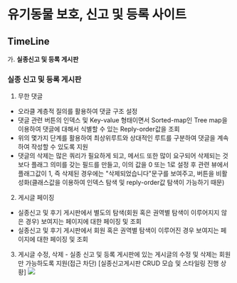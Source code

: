 ﻿# 유기동물 보호, 신고 및 등록 사이트
## TimeLine

가. **실종신고 및 등록 게시판**

### 실종 신고 및 등록 게시판
1.  무한 댓글
- 오라클 계층적 질의를 활용하여 댓글 구조 설정
- 댓글 관련 버튼의 인덱스 및 Key-value 형태이면서 Sorted-map인 Tree map을 이용하여 댓글에 대해서 식별할 수 있는 Reply-order값을 조회
- 위의 몇가지 단계를 활용하여 최상위루트와 상대적인 루트를 구분하여 댓글을 계속하여 작성할 수 있도록 지원
- 댓글의 삭제는 많은 쿼리가 필요하게 되고, 메서드 또한 많이 요구되어 삭제되는 것보다 플래그 의미를 갖는 필드를 만들고, 이의 값을 0 또는 1로 설정 후 관련 뷰에서 플래그값이 1, 즉 삭제된 경우에는 "삭제되었습니다"문구를 보여주고, 버튼을 비활성화(클래스값을 이용하여 인덱스 탐색 및 reply-order값 탐색이 가능하기 때문)

2. 게시글 페이징
- 실종신고 및 후기 게시판에서 별도의 탐색(회원 혹은 권역별 탐색이 이루어지지 않은 경우) 보여지는 페이지에 대한 페이징 및 조회
- 실종신고 및 후기 게시판에서 회원 혹은 권역별 탐색이 이루어진 경우 보여지는 페이지에 대한 페이징 및 조회

3. 게시글 수정, 삭제 - 실종 신고 및 등록 게시판에 있는 게시글의 수정 및 삭제는 회원만 가능하도록 지원(접근 차단)
[실종신고게시판 CRUD 모습 및 스타일링 진행 상황]
![](https://github.com/hy6219/LostAnimals/blob/master/%EC%B0%BE%EC%95%84%EB%B4%90%EC%A3%BC%EA%B0%9C%EB%83%A5_%EC%A0%95%EC%A7%80%EC%88%98_%EC%8B%A4%EC%A2%85%EC%8B%A0%EA%B3%A0%EA%B2%8C%EC%8B%9C%ED%8C%90_%EC%99%84%EB%A3%8C%EB%AA%A8%EC%8A%B5.gif?raw=true)
